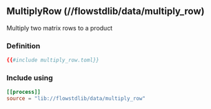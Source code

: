 ## MultiplyRow (//flowstdlib/data/multiply_row)
Multiply two matrix rows to a product

### Definition
```toml
{{#include multiply_row.toml}}
```

### Include using
```toml
[[process]]
source = "lib://flowstdlib/data/multiply_row"
```